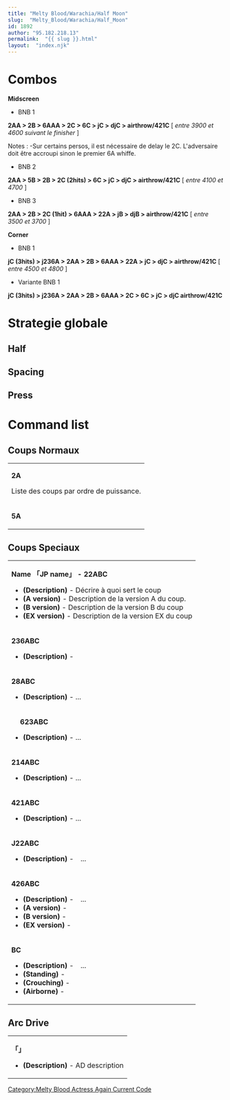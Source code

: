 ```yaml
---
title: "Melty Blood/Warachia/Half Moon"
slug:  "Melty_Blood/Warachia/Half_Moon"
id: 1892
author: "95.182.218.13"
permalink:  "{{ slug }}.html"
layout:  "index.njk"
---
```


# Combos

**Midscreen**

- BNB 1

  
**2AA \> 2B \> 6AAA \> 2C \> 6C \> jC \> djC \> airthrow/421C** \[
*entre 3900 et 4600 suivant le finisher* \]

  
Notes : -Sur certains persos, il est nécessaire de delay le 2C.
L'adversaire doit être accroupi sinon le premier 6A whiffe.

- BNB 2

  
**2AA \> 5B \> 2B \> 2C (2hits) \> 6C \> jC \> djC \> airthrow/421C** \[
*entre 4100 et 4700* \]

- BNB 3

  
**2AA \> 2B \> 2C (1hit) \> 6AAA \> 22A \> jB \> djB \> airthrow/421C**
\[ *entre 3500 et 3700* \]

**Corner**

- BNB 1

  
**jC (3hits) \> j236A \> 2AA \> 2B \> 6AAA \> 22A \> jC \> djC \>
airthrow/421C** \[ *entre 4500 et 4800* \]

- Variante BNB 1

  
**jC (3hits) \> j236A \> 2AA \> 2B \> 6AAA \> 2C \> 6C \> jC \> djC
airthrow/421C**

# Strategie globale

## Half

## Spacing

## Press

# Command list

## Coups Normaux

<table>
<tbody>
<tr class="odd">
<td><p><strong>2A</strong></p>
<p>Liste des coups par ordre de puissance.</p></td>
</tr>
<tr class="even">
<td><p><strong>5A</strong></p></td>
</tr>
</tbody>
</table>

## Coups Speciaux

<table>
<tbody>
<tr class="odd">
<td><p><strong>Name 「JP name」 - 22ABC</strong></p>
<ul>
<li><strong>(Description)</strong> - Décrire à quoi sert le coup</li>
<li><strong>(A version)</strong> - Description de la version A du
coup.</li>
<li><strong>(B version)</strong> - Description de la version B du
coup</li>
<li><strong>(EX version)</strong> - Description de la version EX du
coup</li>
</ul></td>
</tr>
<tr class="even">
<td><p><strong>236ABC</strong></p>
<ul>
<li><strong>(Description)</strong> -</li>
</ul></td>
</tr>
<tr class="odd">
<td><p><strong>28ABC</strong></p>
<ul>
<li><strong>(Description)</strong> - ...</li>
</ul></td>
</tr>
<tr class="even">
<td><p><strong>　 623ABC</strong></p>
<ul>
<li><strong>(Description)</strong> - ...</li>
</ul></td>
</tr>
<tr class="odd">
<td><p><strong>214ABC</strong></p>
<ul>
<li><strong>(Description)</strong> - ...</li>
</ul></td>
</tr>
<tr class="even">
<td><p><strong>421ABC</strong></p>
<ul>
<li><strong>(Description)</strong> - ...</li>
</ul></td>
</tr>
<tr class="odd">
<td><p><strong>J22ABC</strong></p>
<ul>
<li><strong>(Description)</strong> -　...</li>
</ul></td>
</tr>
<tr class="even">
<td><p><strong>426ABC</strong></p>
<ul>
<li><strong>(Description)</strong> -　...</li>
<li><strong>(A version)</strong> -</li>
<li><strong>(B version)</strong> -</li>
<li><strong>(EX version)</strong> -</li>
</ul></td>
</tr>
<tr class="odd">
<td><p><strong>BC</strong></p>
<ul>
<li><strong>(Description)</strong> -　...</li>
<li><strong>(Standing)</strong> -</li>
<li><strong>(Crouching)</strong> -</li>
<li><strong>(Airborne)</strong> -</li>
</ul></td>
</tr>
</tbody>
</table>

## Arc Drive

<table>
<tbody>
<tr class="odd">
<td><p><strong>「」</strong></p>
<ul>
<li><strong>(Description)</strong> - AD description</li>
</ul></td>
</tr>
</tbody>
</table>

[Category:Melty Blood Actress Again Current
Code](Category:Melty_Blood_Actress_Again_Current_Code "wikilink")
